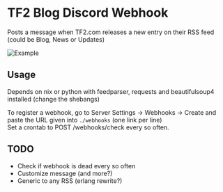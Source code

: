 # TF2 Blog Discord Webhook

Posts a message when TF2.com releases a new entry on their RSS feed (could be Blog, News or Updates)

![Example](http://i.imgur.com/omEJwZ2.png)

## Usage

Depends on nix or python with feedparser, requests and beautifulsoup4 installed (change the shebangs)

To register a webhook, go to Server Settings -> Webhooks -> Create and paste the URL given into `./webhooks` (one link per line)  
Set a crontab to POST /webhooks/check every so often.

## TODO

- Check if webhook is dead every so often
- Customize message (and more?)
- Generic to any RSS (erlang rewrite?)

